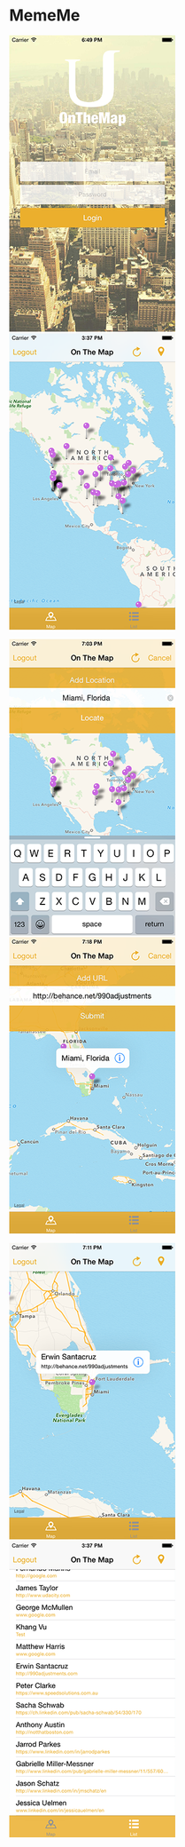 # MemeMe 

![screenshot01](https://raw.githubusercontent.com/990adjustments/OnTheMap/master/ScreenShots/iOS-Simulator-Screen-Shot-01.png) ![screenshot02](https://raw.githubusercontent.com/990adjustments/OnTheMap/master/ScreenShots/iOS-Simulator-Screen-Shot-02.png)

![screenshot01](https://raw.githubusercontent.com/990adjustments/OnTheMap/master/ScreenShots/iOS-Simulator-Screen-Shot-03.png) ![screenshot03](https://raw.githubusercontent.com/990adjustments/OnTheMap/master/ScreenShots/iOS-Simulator-Screen-Shot-04.png)

![screenshot03](https://raw.githubusercontent.com/990adjustments/OnTheMap/master/ScreenShots/iOS-Simulator-Screen-Shot-05.png) ![screenshot03](https://raw.githubusercontent.com/990adjustments/OnTheMap/master/ScreenShots/iOS-Simulator-Screen-Shot-06.png)

